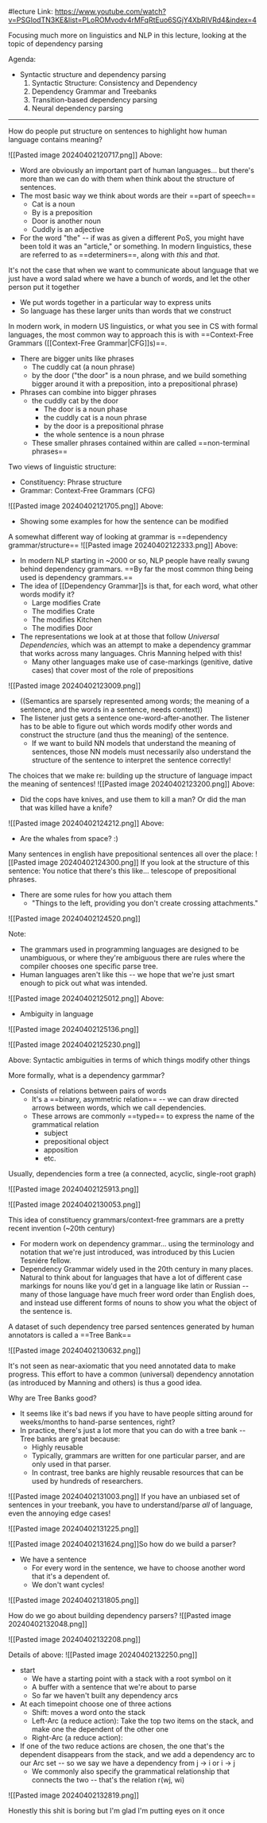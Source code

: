 #lecture 
Link: https://www.youtube.com/watch?v=PSGIodTN3KE&list=PLoROMvodv4rMFqRtEuo6SGjY4XbRIVRd4&index=4

Focusing much more on linguistics and NLP in this lecture, looking at the topic of dependency parsing


Agenda:
- Syntactic structure and dependency parsing
	1. Syntactic Structure: Consistency and Dependency
	2. Dependency Grammar and Treebanks
	3. Transition-based dependency parsing
	4. Neural dependency parsing

----

How do people put structure on sentences to highlight how human language contains meaning?


![[Pasted image 20240402120717.png]]
Above:
- Word are obviously an important part of human languages... but there's more than we can do with them when think about the structure of sentences.
- The most basic way we think about words are their ==part of speech==
	- Cat is a noun
	- By is a preposition
	- Door is another noun
	- Cuddly is an adjective
- For the word "the" -- if was as given a different PoS, you might have been told it was an "article," or something. In modern linguistics, these are referred to as ==determiners==, along with *this* and *that*.

It's not the case that when we want to communicate about language that we just have a word salad where we have a bunch of words, and let the other person put it together
- We put words together in a particular way to express units
- So language has these larger units than words that we construct

In modern work, in modern US linguistics, or what you see in CS with formal languages, the most common way to approach this is with ==Context-Free Grammars ([[Context-Free Grammar|CFG]]s)==.
- There are bigger units like phrases
	- The cuddly cat (a noun phrase)
	- by the door ("the door" is a noun phrase, and we build something bigger around it with a preposition, into a prepositional phrase)
- Phrases can combine into bigger phrases
	- the cuddly cat by the door
		- The door is a noun phase
		- the cuddly cat is a noun phrase
		- by the door is a prepositional phrase
		- the whole sentence is a noun phrase
	- These smaller phrases contained within are called ==non-terminal phrases==

Two views of linguistic structure:
- Constituency: Phrase structure
- Grammar: Context-Free Grammars (CFG)

![[Pasted image 20240402121705.png]]
Above:
- Showing some examples for how the sentence can be modified


A somewhat different way of looking at grammar is ==dependency grammar/structure==
![[Pasted image 20240402122333.png]]
Above:
- In modern NLP starting in ~2000 or so, NLP people have really swung behind dependency grammars. ==By far the most common thing being used is dependency grammars.==
- The idea of [[Dependency Grammar]]s is that, for each word, what other words modify it?
	- Large modifies Crate
	- The modifies Crate
	- The modifies Kitchen
	- The modifies Door
- The representations we look at at those that follow *Universal Dependencies,* which was an attempt to make a dependency grammar that works across many languages. Chris Manning helped with this!
	- Many other languages make use of case-markings (genitive, dative cases) that cover most of the role of prepositions


![[Pasted image 20240402123009.png]]
- ((Semantics are sparsely represented among words; the meaning of a sentence, and the words in a sentence, needs context))
- The listener just gets a sentence one-word-after-another. The listener has to be able to figure out which words modify other words and construct the structure (and thus the meaning) of the sentence.
	- If we want to build NN models that understand the meaning of sentences, those NN models must necessarily also understand the structure of the sentence to interpret the sentence correctly!

The choices that we make re: building up the structure of language impact the meaning of sentences!
![[Pasted image 20240402123200.png]]
Above:
- Did the cops have knives, and use them to kill a man? Or did the man that was killed have a knife?

![[Pasted image 20240402124212.png]]
Above:
- Are the whales from space? :) 

Many sentences in english have prepositional sentences all over the place:
![[Pasted image 20240402124300.png]]
If you look at the structure of this sentence: You notice that there's this like... telescope of prepositional phrases. 
- There are some rules for how you attach them
	- "Things to the left, providing you don't create crossing attachments."

![[Pasted image 20240402124520.png]]

Note:
- The grammars used in programming languages are designed to be unambiguous, or where they're ambiguous there are rules where the compiler chooses one specific parse tree. 
- Human languages aren't like this -- we hope that we're just smart enough to pick out what was intended.

![[Pasted image 20240402125012.png]]
Above:
- Ambiguity in language

![[Pasted image 20240402125136.png]]

![[Pasted image 20240402125230.png]]

Above:
Syntactic ambiguities in terms of which things modify other things


More formally, what is a dependency garmmar?
- Consists of relations between pairs of words
	- It's a ==binary, asymmetric relation== -- we can draw directed arrows between words, which we call dependencies.
	- These arrows are commonly ==typed== to express the name of the grammatical relation
		- subject
		- prepositional object
		- apposition
		- etc.

Usually, dependencies form a tree (a connected, acyclic, single-root graph)

![[Pasted image 20240402125913.png]]


![[Pasted image 20240402130053.png]]

This idea of constituency grammars/context-free grammars are a pretty recent invention (~20th century)
- For modern work on dependency grammar... using the terminology and notation that we're just introduced, was introduced by this Lucien Tesniére fellow.
- Dependency Grammar widely used in the 20th century in many places. Natural to think about for languages that have a lot of different case markings for nouns like you'd get in a language like latin or Russian -- many of those language have much freer word order than English does, and instead use different forms of nouns to show you what the object of the sentence is.


A dataset of such dependency tree parsed sentences generated by human annotators is called a ==Tree Bank==

![[Pasted image 20240402130632.png]]

It's not seen as near-axiomatic that you need annotated data to make progress.
This effort to have a common (universal) dependency annotation (as introduced by Manning and others) is thus a good idea.

Why are Tree Banks good?
- It seems like it's bad news if you have to have people sitting around for weeks/months to hand-parse sentences, right?
- In practice, there's just a lot more that you can do with a tree bank -- Tree banks are great because:
	- Highly reusable
	- Typically, grammars are written for one particular parser, and are only used in that parser.
	- In contrast, tree banks are highly reusable resources that can be used by hundreds of researchers.

![[Pasted image 20240402131003.png]]
If you have an unbiased set of sentences in your treebank, you have to understand/parse *all* of language, even the annoying edge cases!

![[Pasted image 20240402131225.png]]

![[Pasted image 20240402131624.png]]So how do we build a parser?
- We have a sentence
	- For every word in the sentence, we have to choose another word that it's a dependent of.
	- We don't want cycles!

![[Pasted image 20240402131805.png]]


How do we go about building dependency parsers?
![[Pasted image 20240402132048.png]]

![[Pasted image 20240402132208.png]]

Details of above:
![[Pasted image 20240402132250.png]]
- start
	- We have a starting point with a stack with a root symbol on it
	- A buffer with a sentence that we're about to parse
	- So far we haven't built any dependency arcs
- At each timepoint choose one of three actions
	- Shift: moves a word onto the stack
	- Left-Arc (a reduce action): Take the top two items on the stack, and make one the dependent of the other one
	- Right-Arc (a reduce action):
- If one of the two reduce actions are chosen, the one that's the dependent disappears from the stack, and we add a dependency arc to our Arc set -- so we say we have a dependency from j -> i or i -> j
	- We commonly also specify the grammatical relationship that connects the two -- that's the relation r(wj, wi)


![[Pasted image 20240402132819.png]]


Honestly this shit is boring but I'm glad I'm putting eyes on it once





